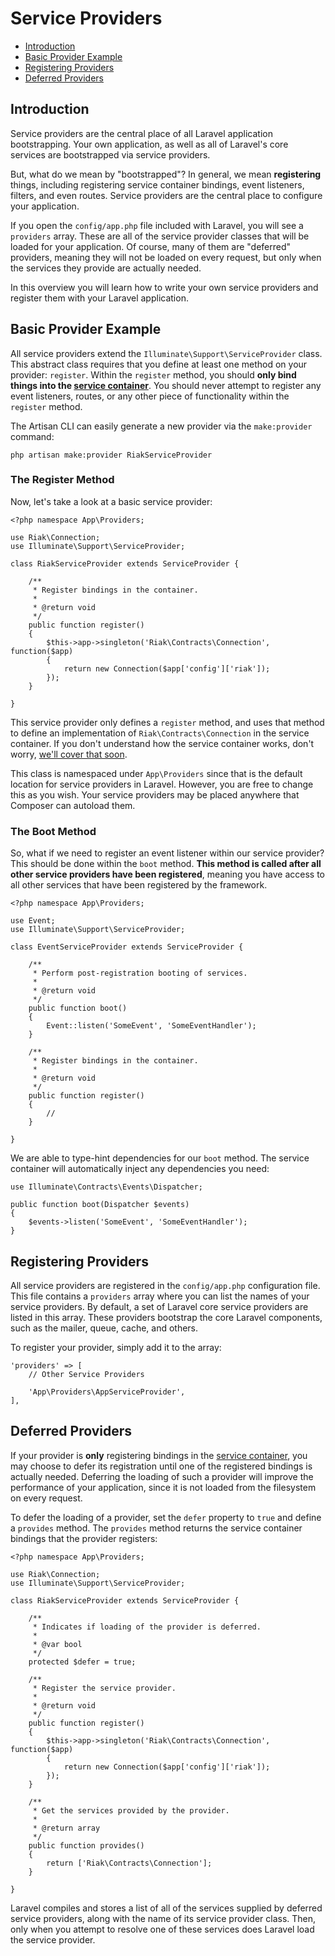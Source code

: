 # Service Providers

- [Introduction](#introduction)
- [Basic Provider Example](#basic-provider-example)
- [Registering Providers](#registering-providers)
- [Deferred Providers](#deferred-providers)

<a name="introduction"></a>
## Introduction

Service providers are the central place of all Laravel application bootstrapping. Your own application, as well as all of Laravel's core services are bootstrapped via service providers.

But, what do we mean by "bootstrapped"? In general, we mean **registering** things, including registering service container bindings, event listeners, filters, and even routes. Service providers are the central place to configure your application.

If you open the `config/app.php` file included with Laravel, you will see a `providers` array. These are all of the service provider classes that will be loaded for your application. Of course, many of them are "deferred" providers, meaning they will not be loaded on every request, but only when the services they provide are actually needed.

In this overview you will learn how to write your own service providers and register them with your Laravel application.

<a name="basic-provider-example"></a>
## Basic Provider Example

All service providers extend the `Illuminate\Support\ServiceProvider` class. This abstract class requires that you define at least one method on your provider: `register`. Within the `register` method, you should **only bind things into the [service container](/docs/master/container)**. You should never attempt to register any event listeners, routes, or any other piece of functionality within the `register` method.

The Artisan CLI can easily generate a new provider via the `make:provider` command:

	php artisan make:provider RiakServiceProvider

### The Register Method

Now, let's take a look at a basic service provider:

	<?php namespace App\Providers;

	use Riak\Connection;
	use Illuminate\Support\ServiceProvider;

	class RiakServiceProvider extends ServiceProvider {

		/**
		 * Register bindings in the container.
		 *
		 * @return void
		 */
		public function register()
		{
			$this->app->singleton('Riak\Contracts\Connection', function($app)
			{
				return new Connection($app['config']['riak']);
			});
		}

	}

This service provider only defines a `register` method, and uses that method to define an implementation of `Riak\Contracts\Connection` in the service container. If you don't understand how the service container works, don't worry, [we'll cover that soon](/docs/master/container).

This class is namespaced under `App\Providers` since that is the default location for service providers in Laravel. However, you are free to change this as you wish. Your service providers may be placed anywhere that Composer can autoload them.

### The Boot Method

So, what if we need to register an event listener within our service provider? This should be done within the `boot` method. **This method is called after all other service providers have been registered**, meaning you have access to all other services that have been registered by the framework.

	<?php namespace App\Providers;

	use Event;
	use Illuminate\Support\ServiceProvider;

	class EventServiceProvider extends ServiceProvider {

		/**
		 * Perform post-registration booting of services.
		 *
		 * @return void
		 */
		public function boot()
		{
			Event::listen('SomeEvent', 'SomeEventHandler');
		}

		/**
		 * Register bindings in the container.
		 *
		 * @return void
		 */
		public function register()
		{
			//
		}

	}

We are able to type-hint dependencies for our `boot` method. The service container will automatically inject any dependencies you need:

	use Illuminate\Contracts\Events\Dispatcher;

	public function boot(Dispatcher $events)
	{
		$events->listen('SomeEvent', 'SomeEventHandler');
	}

<a name="registering-providers"></a>
## Registering Providers

All service providers are registered in the `config/app.php` configuration file. This file contains a `providers` array where you can list the names of your service providers. By default, a set of Laravel core service providers are listed in this array. These providers bootstrap the core Laravel components, such as the mailer, queue, cache, and others.

To register your provider, simply add it to the array:

	'providers' => [
		// Other Service Providers

		'App\Providers\AppServiceProvider',
	],

<a name="deferred-providers"></a>
## Deferred Providers

If your provider is **only** registering bindings in the [service container](/docs/master/container), you may choose to defer its registration until one of the registered bindings is actually needed. Deferring the loading of such a provider will improve the performance of your application, since it is not loaded from the filesystem on every request.

To defer the loading of a provider, set the `defer` property to `true` and define a `provides` method. The `provides` method returns the service container bindings that the provider registers:

	<?php namespace App\Providers;

	use Riak\Connection;
	use Illuminate\Support\ServiceProvider;

	class RiakServiceProvider extends ServiceProvider {

		/**
		 * Indicates if loading of the provider is deferred.
		 *
		 * @var bool
		 */
		protected $defer = true;

		/**
		 * Register the service provider.
		 *
		 * @return void
		 */
		public function register()
		{
			$this->app->singleton('Riak\Contracts\Connection', function($app)
			{
				return new Connection($app['config']['riak']);
			});
		}

		/**
		 * Get the services provided by the provider.
		 *
		 * @return array
		 */
		public function provides()
		{
			return ['Riak\Contracts\Connection'];
		}

	}

Laravel compiles and stores a list of all of the services supplied by deferred service providers, along with the name of its service provider class. Then, only when you attempt to resolve one of these services does Laravel load the service provider.

